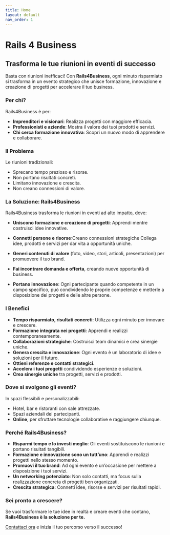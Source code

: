 ```yaml
---
title: Home
layout: default
nav_order: 1
---
```


# Rails 4 Business

## Trasforma le tue riunioni in eventi di successo
Basta con riunioni inefficaci! Con **Rails4Business**, ogni minuto risparmiato si trasforma in un evento strategico che unisce formazione, innovazione e creazione di progetti per accelerare il tuo business.

### Per chi?
Rails4Business è per:
- **Imprenditori e visionari**: Realizza progetti con maggiore efficacia.
- **Professionisti e aziende**: Mostra il valore dei tuoi prodotti e servizi.
- **Chi cerca formazione innovativa**: Scopri un nuovo modo di apprendere e collaborare.

### Il Problema
Le riunioni tradizionali:
- Sprecano tempo prezioso e risorse.
- Non portano risultati concreti.
- Limitano innovazione e crescita.
- Non creano connessioni di valore.


### La Soluzione: Rails4Business

Rails4Business trasforma le riunioni in eventi ad alto impatto, dove:
- **Uniscono formazione e creazione di progetti**: Apprendi mentre costruisci idee innovative.

- **Connetti persone e risorse**:Creano connessioni strategiche Collega idee, prodotti e servizi per dar vita a opportunità uniche.
- **Generi contenuti di valore** (foto, video, stori, articoli, presentazioni) per promuovere il tuo brand.
- **Fai incontrare domanda e offerta**, creando nuove opportunità di business.
- **Portano innovazione**: Ogni partecipante quando competente in un campo specifico, può condividendo le proprie competenze e metterle a disposizione dei progetti e delle altre persone.

### I Benefici
- **Tempo risparmiato, risultati concreti**: Utilizza ogni minuto per innovare e crescere.
- **Formazione integrata nei progetti**: Apprendi e realizzi contemporaneamente.
- **Collaborazioni strategiche**: Costruisci team dinamici e crea sinergie uniche.
- **Genera crescita e innovazione**: Ogni evento è un laboratorio di idee e soluzioni per il futuro.
- **Ottieni referenze e contatti strategici.**
- **Accelera i tuoi progetti** condividendo esperienze e soluzioni.
- **Crea sinergie uniche** tra progetti, servizi e prodotti.


### Dove si svolgono gli eventi?
In spazi flessibili e personalizzabili:
- Hotel, bar e ristoranti con sale attrezzate.
- Spazi aziendali dei partecipanti.
- **Online**, per sfruttare tecnologie collaborative e raggiungere chiunque.

### Perché Rails4Business?
- **Risparmi tempo e lo investi meglio**: Gli eventi sostituiscono le riunioni e portano risultati tangibili.
- **Formazione e innovazione sono un tutt’uno**: Apprendi e realizzi progetti nello stesso momento.
- **Promuovi il tuo brand**: Ad ogni evento è un’occasione per mettere a disposizione i tuoi servizi.
- **Un networking potenziato**: Non solo contatti, ma focus sulla realizzazione concreta di progetti ben organizzati.
- **Crescita strategica**: Connetti idee, risorse e servizi per risultati rapidi.


### Sei pronto a crescere?
Se vuoi trasformare le tue idee in realtà e creare eventi che contano, **Rails4Business è la soluzione per te.**

[Contattaci ora](https://www.instagram.com/rails4business/) e inizia il tuo percorso verso il successo!
